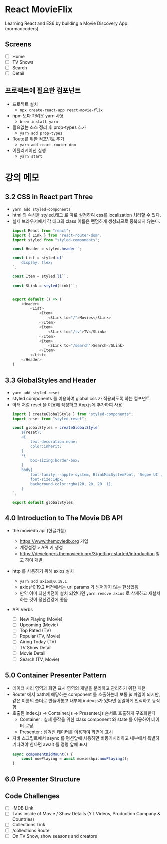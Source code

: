 # React MovieFlix
Learning React and ES6 by building a Movie Discovery App. (normadcoders)

## Screens

- [ ] Home
- [ ] TV Shows
- [ ] Search
- [ ] Detail

## 프로젝트에 필요한 컴포넌트

* 프로젝트 설치
    * `npx create-react-app react-movie-flix`
* npm 보다 가벼운 yarn 사용
    * `brew install yarn`
* 필요없는 소스 정리 후 prop-types 추가
    * `yarn add prop-types`
* Route를 위한 컴포넌트 추가
    * `yarn add react-router-dom`    
* 어플리케이션 실행
    * `yarn start`

# 강의 메모

## 3.2 CSS in React part Three

* `yarn add styled-components`
* html 의 속성을 styled.태그 로 따로 설정하여 css를 localization 처리할 수 있다.
* 실제 브라우저에서 각 태그의 class 이름은 랜덤하게 생성되므로 중복되지 않는다.
    ```js
    import React from "react";
    import { Link } from "react-router-dom";
    import styled from "styled-components";

    const Header = styled.header``;

    const List = styled.ul`
        display: flex;
    `;

    const Item = styled.li``;

    const SLink = styled(Link)``;


    export default () => (
        <Header>
            <List>
                <Item>
                    <SLink to="/">Movies</SLink>
                </Item>
                <Item>
                    <SLink to="/tv">TV</SLink>
                </Item>
                <Item>
                    <SLink to="/search">Search</SLink>
                </Item>
            </List>
        </Header>
    )
    ```

## 3.3 GlobalStyles and Header

* `yarn add styled-reset`
* styled components 를 이용하여 global css 가 적용되도록 하는 컴포넌트
* 아래 처럼 reset 을 이용해 작성하고 App.js에 추가하여 사용
    ```js
    import { createGlobalStyle } from "styled-components";
    import reset from "styled-reset";

    const globalStyles = createGlobalStyle`
        ${reset};
        a{
            text-decoration:none;
            color:inherit;
        }
        *{
            box-sizing:border-box;
        }
        body{
            font-family:--apple-system, BlinkMacSystemFont, 'Segoe UI', Roboto, Oxygen, Ubuntu, Cantarell, 'Open Sans', 'Helvetica Neue', sans-serif;
            font-size:14px;
            background-color:rgba(20, 20, 20, 1);
        }
    `;

    export default globalStyles;
    ```

## 4.0 Introduction to The Movie DB API

* the moviedb api (한글가능)
    * https://www.themoviedb.org 가입
    * 계정설정 > API 키 생성
    * https://developers.themoviedb.org/3/getting-started/introduction 참고 하여 개발
* http 를 사용하기 위해 axios 설치
    * `yarn add axios@0.18.1`
    * axios^0.19.2 버전에서는 url params 가 넘어가지 않는 현상있음
    * 만약 이미 최신버전이 설치 되었다면 `yarn remove axios` 로 삭제하고 재설치하는 것이 정신건강에 좋음

* API Verbs
    - [ ] New Playing (Movie)
    - [ ] Upcoming (Movie)
    - [ ] Top Rated (TV)
    - [ ] Popular (TV, Movie)
    - [ ] Airing Today (TV)
    - [ ] TV Show Detail
    - [ ] Movie Detail
    - [ ] Search (TV, Movie)

## 5.0 Container Presenter Pattern

* 데이터 처리 영역과 화면 표시 영역의 개발을 분리하고 관리하기 위한 패턴
* Router 에서 path에 해당하는 component 를 호출하는데 보통 js 파일이 되지만, 같은 이름의 폴더로 만들어놓고 내부에 index.js가 있다면 동일하게 인식하고 동작함
* 호출된 index.js -> Container.js -> Presenter.js 순서로 호출하게 구조화한다
    * Container : 실제 동작을 위한 class component 와 state 를 이용하여 데이터 로딩
    * Presenter : 넘겨진 데이터를 이용하여 화면에 표시
* 자바 스크립트에서 async 를 펑션앞에 사용하면 비동기처리하고 내부에서 특별히 기다려야 한다면 await 를 명령 앞에 표시
    ```js
    async componentDidMount() {
        const nowPlaying = await moviesApi.nowPlaying();
    }
    ```

## 6.0 Presenter Structure



## Code Challenges

- [ ] IMDB Link
- [ ] Tabs inside of Movie / Show Details (YT Videos, Production Company & Countries)
- [ ] Collections Link
- [ ] /collections Route
- [ ] On TV Show, show seasons and creators